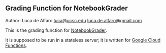 ## Grading Function for NotebookGrader

Author: Luca de Alfaro <luca@ucsc.edu> <luca.de.alfaro@gmail.com>

This is the grading function for [NotebookGrader](https://github.com/lucadealfaro/notebookgrader-app).

It is supposed to be run in a stateless server; it is written for [Google 
Cloud Functions](https://cloud.google.com/functions).
